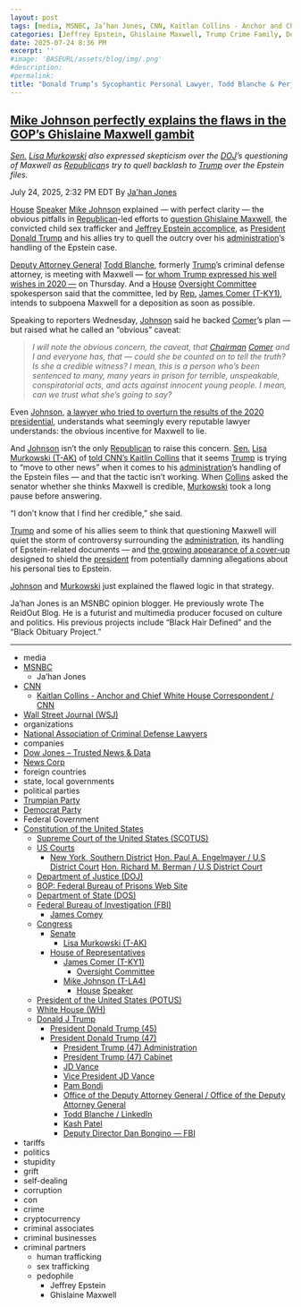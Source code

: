 ```yaml
---
layout: post
tags: [media, MSNBC, Ja’han Jones, CNN, Kaitlan Collins - Anchor and Chief White House Correspondent / CNN, Wall Street Journal (WSJ), organizations, National Association of Criminal Defense Lawyers, companies, Dow Jones – Trusted News & Data, News Corp, foreign countries, state local governments, political parties, Trumpian Party, Democrat Party, Federal Government, Constitution of the United States, Supreme Court of the United States (SCOTUS), US Courts, New York Southern District, Hon. Paul A. Engelmayer / U.S District Court, Hon. Richard M. Berman / U.S District Court, Department of Justice (DOJ), BOP –  Federal Bureau of Prisons Web Site, Department of State (DOS), Federal Bureau of Investigation (FBI), James Comey, Congress, Senate, Lisa Murkowski (T-AK), House of Representatives, James Comer (T-KY1), Oversight Committee, Mike Johnson (T-LA4), House Speaker, President of the United States (POTUS), White House (WH), Donald J Trump, President Donald Trump (45), President Donald Trump (47), President Trump (47) Administration, President Trump (47) Cabinet, JD Vance, Vice President JD Vance, Pam Bondi, Office of the Deputy Attorney General / Office of the Deputy Attorney General, Todd Blanche / LinkedIn, Kash Patel, Deputy Director Dan Bongino — FBI, tariffs, politics, stupidity, grift, self-dealing, corruption, con, crime, cryptocurrency, criminal associates, criminal businesses, criminal partners, human trafficking, sex trafficking, pedophile, Jeffrey Epstein, Ghislaine Maxwell]
categories: [Jeffrey Epstein, Ghislaine Maxwell, Trump Crime Family, Donald Trump]
date: 2025-07-24 8:36 PM
excerpt: ''
#image: 'BASEURL/assets/blog/img/.png'
#description:
#permalink:
title: "Donald Trump’s Sycophantic Personal Lawyer, Todd Blanche & Perjurer, Ghislaine Maxwell, Is a Toxic Mix"
---
```



## [Mike Johnson perfectly explains the flaws in the GOP’s Ghislaine Maxwell gambit](https://www.msnbc.com/top-stories/latest/ghislaine-maxwell-mike-johnson-murkowski-epstein-trump-rcna220816)

*[Sen.](https//www.senate.gov/) [Lisa Murkowski](https://www.murkowski.senate.gov/) also expressed skepticism over the [DOJ](https://www.justice.gov/)’s questioning of Maxwell as [Republican](https://www.gop.com/)s try to quell backlash to [Trump](https://www.donaldjtrump.com%) over the Epstein files.*

July 24, 2025, 2:32 PM EDT
By [Ja'han Jones](https://www.msnbc.com/author/jahan-jones-ncpn371241)

[House](https://www.house.gov/) [Speaker](https://www.speaker.gov/) [Mike Johnson](https://mikejohnson.house.gov/) explained — with perfect clarity — the obvious pitfalls in [Republican](https://www.gop.com/)-led efforts to [question Ghislaine Maxwell](https://www.msnbc.com/deadline-white-house/deadline-legal-blog/ghislaine-maxwell-blanche-meeting-doj-epstein-trump-rcna220219), the convicted child sex trafficker and [Jeffrey Epstein accomplice](https://www.msnbc.com/deadline-white-house/deadline-legal-blog/jeffrey-epstein-grand-jury-transcripts-florida-rcna220605), as [President](https://www.whitehouse.gov/) [Donald Trump](https://www.donaldjtrump.com/) and his allies try to quell the outcry over his [administration](https://www.whitehouse.gov/administration/)’s handling of the Epstein case.

[Deputy Attorney General](https://www.justice.gov/) [Todd Blanche](https://www.linkedin.com/in/toddblanche/), formerly [Trump](https://www.donaldjtrump.com/)’s criminal defense attorney, is meeting with Maxwell — [for whom Trump expressed his well wishes in 2020 —](https://x.com/axios/status/1290648181752107008) on Thursday. And a [House](https://www.house.gov/) [Oversight Committee](https://oversight.house.gov/) spokesperson said that the committee, led by [Rep.](https://www.house.gov/) [James Comer (T-KY1)](https://comer.house.gov/), intends to subpoena Maxwell for a deposition as soon as possible.

Speaking to reporters Wednesday, [Johnson](https://mikejohnson.house.gov/) said he backed [Comer](https://comer.house.gov/)’s plan — but raised what he called an “obvious” caveat:

> *I will note the obvious concern, the caveat, that [Chairman](https://oversight.house.gov/) [Comer](https://comer.house.gov/) and I and everyone has, that — could she be counted on to tell the truth? Is she a credible witness? I mean, this is a person who’s been sentenced to many, many years in prison for terrible, unspeakable, conspiratorial acts, and acts against innocent young people. I mean, can we trust what she’s going to say?*

Even [Johnson](https://mikejohnson.house.gov/), [a lawyer who tried to overturn the results of the 2020 presidential](https://www.nbcnews.com/politics/congress/mike-johnson-january-6-house-speaker-nominee-rcna122081), understands what seemingly every reputable lawyer understands: the obvious incentive for Maxwell to lie.

And [Johnson](https://mikejohnson.house.gov/) isn’t the only [Republican](https://www.gop.com/) to raise this concern. [Sen.](https//www.senate.gov/) [Lisa Murkowski (T-AK)](https://www.murkowski.senate.gov/) of [told CNN’s Kaitlin Collins](https://x.com/kaitlancollins/status/1948196361775804664) that it seems [Trump](https://www.donaldjtrump.com/) is trying to “move to other news” when it comes to his [administration](https://www.whitehouse.gov/administration/)’s handling of the Epstein files — and that the tactic isn’t working. When [Collins](https://www.cnn.com/profiles/kaitlan-collins#about) asked the senator whether she thinks Maxwell is credible, [Murkowski](https://www.murkowski.senate.gov/) took a long pause before answering.

“I don’t know that I find her credible,” she said.

[Trump](https://www.donaldjtrump.com/) and some of his allies seem to think that questioning Maxwell will quiet the storm of controversy surrounding the [administration](https://www.whitehouse.gov/administration/), its handling of Epstein-related documents — and [the growing appearance of a cover-up](https://www.msnbc.com/rachel-maddow-show/maddowblog/doj-reportedly-told-trump-may-name-epstein-files-rcna220630) designed to shield the [president](https://www.whitehouse.gov/) from potentially damning allegations about his personal ties to Epstein.

[Johnson](https://mikejohnson.house.gov/) and [Murkowski](https://www.murkowski.senate.gov/) just explained the flawed logic in that strategy.

Ja’han Jones is an MSNBC opinion blogger. He previously wrote The ReidOut Blog. He is a futurist and multimedia producer focused on culture and politics. His previous projects include “Black Hair Defined” and the “Black Obituary Project.”

----
- media
- [MSNBC](https://www.msnbc.com/)
    - Ja’han Jones
- [CNN](https://www.cnn.com/)
    - [Kaitlan Collins - Anchor and Chief White House Correspondent / CNN](https://www.cnn.com/profiles/kaitlan-collins#about)
- [Wall Street Journal (WSJ)](https://www.wsj.com/)
- organizations 
- [National Association of Criminal Defense Lawyers](https://www.nacdl.org/)
- companies
- [Dow Jones – Trusted News & Data](https://www.dowjones.com/)
- [News Corp](http://newscorp.com/)
- foreign countries 
- state, local governments
- political parties 
- [Trumpian Party](https://www.gop.com/)
- [Democrat Party](https://www.democrats.org/)
- Federal Government 
- [Constitution of the United States](https://constitution.congress.gov/)
    - [Supreme Court of the United States (SCOTUS)](https://www.supremecourt.gov/)
    - [US Courts](https://www.uscourts.gov/)
        - [New York, Southern District](https://www.justice.gov/usao-sdny)
[Hon. Paul A. Engelmayer / U.S District Court](https://nysd.uscourts.gov/hon-paul-engelmayer)
[Hon. Richard M. Berman / U.S District Court](https://www.nysd.uscourts.gov/hon-richard-m-berman)
    - [Department of Justice (DOJ)](https://www.justice.gov/)
    - [BOP: Federal Bureau of Prisons Web Site](https://www.bop.gov/)
    - [Department of State (DOS)](https://www.state.gov/)
    - [Federal Bureau of Investigation (FBI)](https://www.fbi.gov/)
        - [James Comey](https://www.fbi.gov/history/directors/james-b-comey)
    - [Congress](https://www.congress.gov/)
        - [Senate](https://www.senate.gov/)
            - [Lisa Murkowski (T-AK)](https://www.murkowski.senate.gov/)
        - [House of Representatives](https://www.house.gov/)
            - [James Comer (T-KY1)](https://comer.house.gov/)
                - [Oversight Committee](https://oversight.house.gov/)
            - [Mike Johnson (T-LA4)](https://mikejohnson.house.gov/)
                - [House](https://www.house.gov/) [Speaker](https://www.speaker.gov/) 
    - [President of the United States (POTUS)](https://www.whitehouse.gov/)
    - [White House (WH)](https://www.whitehouse.gov/)
    - [Donald J Trump](https://www.donaldjtrump.com/)
        - [President Donald Trump (45)](https://trumpwhitehouse.archives.gov/)
        - [President Donald Trump (47)](https://www.whitehouse.gov/administration/donald-j-trump/)
            - [President Trump (47) Administration](https://www.whitehouse.gov/administration/)
            - [President Trump (47) Cabinet](https://www.whitehouse.gov/administration/the-cabinet/)
            - [JD Vance](https://www.linkedin.com/in/jd-vance-770a9047/)
            - [Vice President JD Vance](https://www.whitehouse.gov/administration/jd-vance/)
            - [Pam Bondi](https://www.justice.gov/ag/staff-profile/meet-attorney-general)
            - [Office of the Deputy Attorney General / Office of the Deputy Attorney General](https://www.justice.gov/dag)
            - [Todd Blanche / LinkedIn](https://www.linkedin.com/in/toddblanche/)
            - [Kash Patel](https://www.fbi.gov/about/leadership-and-structure/director-patel)
            - [Deputy Director Dan Bongino — FBI](https://www.fbi.gov/about/leadership-and-structure/deputy-director-dan-bongino)
- tariffs
- politics
- stupidity
- grift
- self-dealing
- corruption
- con
- crime
- cryptocurrency 
- criminal associates
- criminal businesses
- criminal partners
    - human trafficking 
    - sex trafficking 
    - pedophile 
        - Jeffrey Epstein 
        - Ghislaine Maxwell
